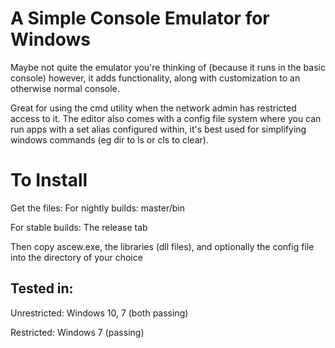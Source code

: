 # A Simple Console Emulator for Windows

Maybe not quite the emulator you're thinking of (because it runs in the basic console) however, it adds functionality, along with customization to an otherwise normal console.

Great for using the cmd utility when the network admin has restricted access to it. The editor also comes with a config file system where you can run apps with a set alias configured within, it's best used for simplifying windows commands (eg dir to ls or cls to clear).

# To Install

Get the files:
For nightly builds: master/bin

For stable builds: The release tab

Then copy ascew.exe, the libraries (dll files), and optionally the config file into the directory of your choice

## Tested in:
Unrestricted: Windows 10, 7 (both passing)

Restricted: Windows 7 (passing)
